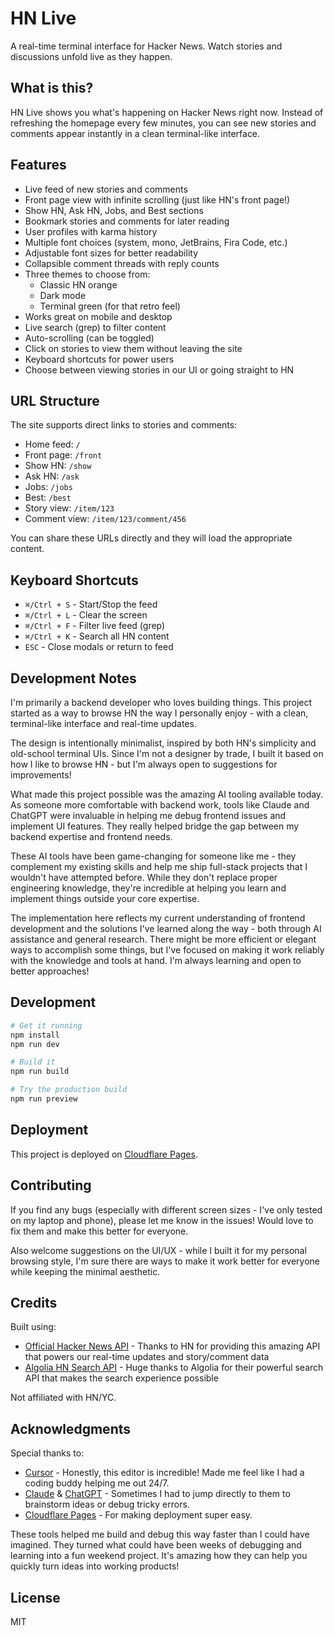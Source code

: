 # HN Live

A real-time terminal interface for Hacker News. Watch stories and discussions unfold live as they happen.

## What is this?

HN Live shows you what's happening on Hacker News right now. Instead of refreshing the homepage every few minutes, you can see new stories and comments appear instantly in a clean terminal-like interface.

## Features

- Live feed of new stories and comments
- Front page view with infinite scrolling (just like HN's front page!)
- Show HN, Ask HN, Jobs, and Best sections
- Bookmark stories and comments for later reading
- User profiles with karma history
- Multiple font choices (system, mono, JetBrains, Fira Code, etc.)
- Adjustable font sizes for better readability
- Collapsible comment threads with reply counts
- Three themes to choose from:
  - Classic HN orange
  - Dark mode
  - Terminal green (for that retro feel)
- Works great on mobile and desktop
- Live search (grep) to filter content
- Auto-scrolling (can be toggled)
- Click on stories to view them without leaving the site
- Keyboard shortcuts for power users
- Choose between viewing stories in our UI or going straight to HN

## URL Structure

The site supports direct links to stories and comments:

- Home feed: `/`
- Front page: `/front`
- Show HN: `/show`
- Ask HN: `/ask`
- Jobs: `/jobs`
- Best: `/best`
- Story view: `/item/123`
- Comment view: `/item/123/comment/456`

You can share these URLs directly and they will load the appropriate content.

## Keyboard Shortcuts

- `⌘/Ctrl + S` - Start/Stop the feed
- `⌘/Ctrl + L` - Clear the screen
- `⌘/Ctrl + F` - Filter live feed (grep)
- `⌘/Ctrl + K` - Search all HN content
- `ESC` - Close modals or return to feed

## Development Notes

I'm primarily a backend developer who loves building things. This project started as a way to browse HN the way I personally enjoy - with a clean, terminal-like interface and real-time updates.

The design is intentionally minimalist, inspired by both HN's simplicity and old-school terminal UIs. Since I'm not a designer by trade, I built it based on how I like to browse HN - but I'm always open to suggestions for improvements!

What made this project possible was the amazing AI tooling available today. As someone more comfortable with backend work, tools like Claude and ChatGPT were invaluable in helping me debug frontend issues and implement UI features. They really helped bridge the gap between my backend expertise and frontend needs.

These AI tools have been game-changing for someone like me - they complement my existing skills and help me ship full-stack projects that I wouldn't have attempted before. While they don't replace proper engineering knowledge, they're incredible at helping you learn and implement things outside your core expertise.

The implementation here reflects my current understanding of frontend development and the solutions I've learned along the way - both through AI assistance and general research. There might be more efficient or elegant ways to accomplish some things, but I've focused on making it work reliably with the knowledge and tools at hand. I'm always learning and open to better approaches!

## Development

```bash
# Get it running
npm install
npm run dev

# Build it
npm run build

# Try the production build
npm run preview
```

## Deployment

This project is deployed on [Cloudflare Pages](https://pages.cloudflare.com/).

## Contributing

If you find any bugs (especially with different screen sizes - I've only tested on my laptop and phone), please let me know in the issues! Would love to fix them and make this better for everyone.

Also welcome suggestions on the UI/UX - while I built it for my personal browsing style, I'm sure there are ways to make it work better for everyone while keeping the minimal aesthetic.

## Credits

Built using:
- [Official Hacker News API](https://github.com/HackerNews/API) - Thanks to HN for providing this amazing API that powers our real-time updates and story/comment data
- [Algolia HN Search API](https://hn.algolia.com/api) - Huge thanks to Algolia for their powerful search API that makes the search experience possible

Not affiliated with HN/YC.

## Acknowledgments

Special thanks to:
- [Cursor](https://cursor.com/) - Honestly, this editor is incredible! Made me feel like I had a coding buddy helping me out 24/7.
- [Claude](https://anthropic.com/claude) & [ChatGPT](https://chat.openai.com) - Sometimes I had to jump directly to them to brainstorm ideas or debug tricky errors.
- [Cloudflare Pages](https://pages.cloudflare.com/) - For making deployment super easy.

These tools helped me build and debug this way faster than I could have imagined. They turned what could have been weeks of debugging and learning into a fun weekend project. It's amazing how they can help you quickly turn ideas into working products!

## License

MIT

